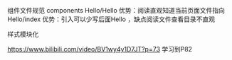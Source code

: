 组件文件规范
components
    Hello/Hello 优势：阅读直观知道当前页面文件指向
    Hello/index  优势：引入可以少写后面Hello ，缺点阅读文件查看目录不直观


样式模块化



https://www.bilibili.com/video/BV1wy4y1D7JT?p=73
学习到P82
